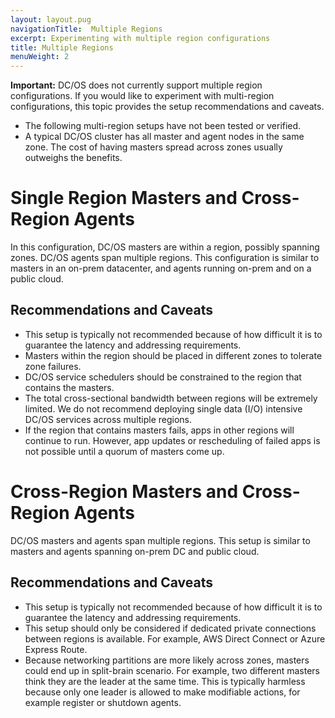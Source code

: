 ```yaml
---
layout: layout.pug
navigationTitle:  Multiple Regions
excerpt: Experimenting with multiple region configurations
title: Multiple Regions
menuWeight: 2
---
```


**Important:** DC/OS does not currently support multiple region configurations. If you would like to experiment with multi-region configurations, this topic provides the setup recommendations and caveats.

- The following multi-region setups have not been tested or verified.
- A typical DC/OS cluster has all master and agent nodes in the same zone. The cost of having masters spread across zones usually outweighs the benefits.

# Single Region Masters and Cross-Region Agents
In this configuration, DC/OS masters are within a region, possibly spanning zones. DC/OS agents span multiple regions. This configuration is similar to masters in an on-prem datacenter, and agents running on-prem and on a public cloud.

## Recommendations and Caveats

- This setup is typically not recommended because of how difficult it is to guarantee the latency and addressing requirements.
- Masters within the region should be placed in different zones to tolerate zone failures.
- DC/OS service schedulers should be constrained to the region that contains the masters.
- The total cross-sectional bandwidth between regions will be extremely limited. We do not recommend deploying single data (I/O) intensive DC/OS services across multiple regions.
- If the region that contains masters fails, apps in other regions will continue to run. However, app updates or rescheduling of failed apps is not possible until a quorum of masters come up.


# Cross-Region Masters and Cross-Region Agents
DC/OS masters and agents span multiple regions. This setup is similar to masters and agents spanning on-prem DC and public cloud.

## Recommendations and Caveats

- This setup is typically not recommended because of how difficult it is to guarantee the latency and addressing requirements.
- This setup should only be considered if dedicated private connections between regions is available. For example, AWS Direct Connect or Azure Express Route.
- Because networking partitions are more likely across zones, masters could end up in split-brain scenario. For example, two different masters think they are the leader at the same time. This is typically harmless because only one leader is allowed to make modifiable actions, for example register or shutdown agents.
